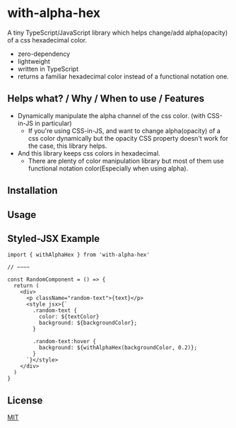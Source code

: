 # with-alpha-hex

A tiny TypeScript/JavaScript library which helps change/add alpha(opacity) of a css hexadecimal color.

- zero-dependency
- lightweight
- written in TypeScript
- returns a familiar hexadecimal color instead of a functional notation one.

## Helps what? / Why / When to use / Features

- Dynamically manipulate the alpha channel of the css color. (with CSS-in-JS in particular)
  - If you're using CSS-in-JS, and want to change alpha(opacity) of a css color dynamically but the opacity CSS property doesn't work for the case, this library helps.
- And this library keeps css colors in hexadecimal.
  - There are plenty of color manipulation library but most of them use functional notation color(Especially when using alpha).

## Installation

## Usage


## Styled-JSX Example
```tsx
import { withAlphaHex } from 'with-alpha-hex'

// ~~~~

const RandomComponent = () => {
  return (
    <div>
      <p className="random-text">{text}</p>
      <style jsx>{`
        .random-text {
          color: ${textColor}
          background: ${backgroundColor};
        }

        .random-text:hover {
          background: ${withAlphaHex(backgroundColor, 0.2)};
        }
      `}</style>
    </div>
  )
}
```

## License

[MIT](LICENSE)

